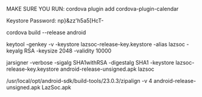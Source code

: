 MAKE SURE YOU RUN: cordova plugin add cordova-plugin-calendar

Keystore Password: np}&zz'h5a5[HcT-


cordova build --release android

keytool -genkey -v -keystore lazsoc-release-key.keystore -alias lazsoc -keyalg RSA -keysize 2048 -validity 10000

jarsigner -verbose -sigalg SHA1withRSA -digestalg SHA1 -keystore lazsoc-release-key.keystore android-release-unsigned.apk lazsoc

/usr/local/opt/android-sdk/build-tools/23.0.3/zipalign -v 4 android-release-unsigned.apk LazSoc.apk
